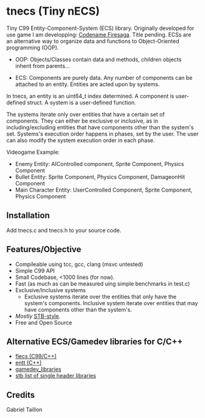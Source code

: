 # tnecs (Tiny nECS)

Tiny C99 Entity-Component-System (ECS) library.
Originally developed for use game I am developping: [Codename Firesaga](https://gitlab.com/Gabinou/firesagamaker). Title pending. 
ECSs are an alternative way to organize data and functions to Object-Oriented programming (OOP).

* OOP: Objects/Classes contain data and methods, children objects inherit from parents...

* ECS: Components are purely data.
Any number of components can be attached to an entity.
Entities are acted upon by systems. 

In tnecs, an entity is an uint64_t index determined. 
A component is user-defined struct. 
A system is a user-defined function.

The systems iterate only over entities that have a certain set of components.
They can either be exclusive or inclusive, as in including/excluding entities that have components other than the system's set.
Systems's execution order happens in phases, set by the user.
The user can also modify the system execution order in each phase.

Videogame Example:
- Enemy Entity: AIControlled component, Sprite Component, Physics Component
- Bullet Entity: Sprite Component, Physics Component, DamageonHit Component
- Main Character Entity: UserControlled Component, Sprite Component, Physics Component

## Installation
Add tnecs.c and tnecs.h to your source code.

## Features/Objective
- Compileable using tcc, gcc, clang (msvc untested)
- Simple C99 API
- Small Codebase, <1000 lines (for now).
- Fast (as much as can be measured uing simple benchmarks in test.c)
- Exclusive/Inclusive systems
    * Exclusive systems iterate over the entities that only have the system's components. Inclusive system iterate over entities that may have components other than the system's.
- _Mostly_ [STB-style](https://github.com/nothings/stb/blob/master/docs/stb_howto.txt).
- Free and Open Source

## Alternative ECS/Gamedev libraries for C/C++
- [flecs (C99/C++)](https://github.com/SanderMertens/flecs)
- [entt (C++)](https://github.com/skypjack/entt)
- [gamedev_libraries](https://github.com/raizam/gamedev_libraries)
- [stb list of single header libraries](https://github.com/nothings/single_file_libs)

## Credits
Gabriel Taillon
